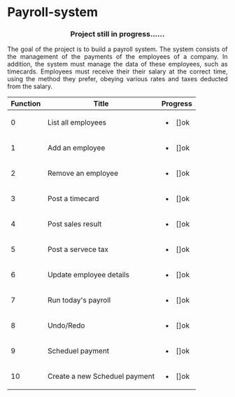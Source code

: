 # Payroll-system

### <p align="center" >Project still in progress......</p>

<p align ="justify"> The goal of the project is to build a payroll system. The system consists of the management of the payments of the employees of a company. In addition, the system must manage the data of these employees, such as timecards. Employees must receive their their salary at the correct time,
using the method they prefer, obeying various rates and taxes deducted from the salary.</p>



| Function |             Title              |     Progress               |
| -------- | -------------------------------| :---:|     
|     0    |  List all employees            |<ul><li>[]ok</li></ul> |
|     1    |  Add an employee               |<ul><li>[]ok</li></ul> |
|     2    |  Remove an employee            |<ul><li>[]ok</li></ul> |
|     3    |  Post a timecard               |<ul><li>[]ok</li></ul> |
|     4    |  Post sales result             |<ul><li>[]ok</li></ul> |
|     5    |  Post a servece tax            |<ul><li>[]ok</li></ul> |
|     6    |  Update employee details       |<ul><li>[]ok</li></ul> |
|     7    |  Run today's payroll           |<ul><li>[]ok</li></ul> | 
|     8    |  Undo/Redo                     |<ul><li>[]ok</li></ul> |
|     9    |  Scheduel payment              |<ul><li>[]ok</li></ul> | 
|    10    |  Create a new Scheduel payment |<ul><li>[]ok</li></ul> |



